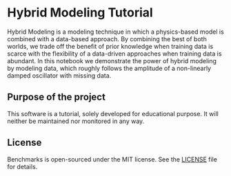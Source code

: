 # Hybrid Modeling Tutorial


Hybrid Modeling is a modeling technique in which a physics-based model is combined with a data-based approach. 
By combining the best of both worlds, we trade off the benefit of prior knowledge when training data is scarce with the flexibility of a data-driven approaches when training data is abundant. 
In this notebook we demonstrate the power of hybrid modeling by modeling data, which roughly follows the amplitude of a non-linearly damped oscillator with missing data.


## Purpose of the project
This software is a tutorial, solely developed for educational
purpose. It will neither be maintained nor monitored in any way.

## License
Benchmarks is open-sourced under the MIT license. See the
[LICENSE](LICENSE) file for details.
